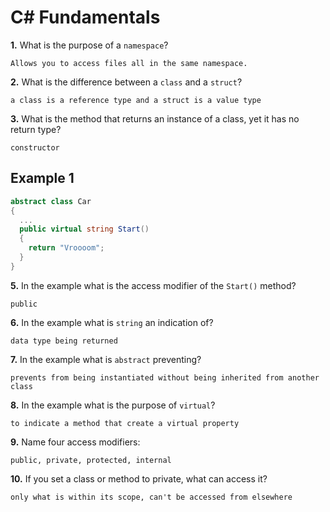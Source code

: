 # C# Fundamentals


**1.** What is the purpose of a `namespace`?
<!-- enter you answer in the space below -->
```
Allows you to access files all in the same namespace.
```
**2.** What is the difference between a `class` and a `struct`?
<!-- enter you answer in the space below -->
```
a class is a reference type and a struct is a value type
```
**3.** What is the method that returns an instance of a class, yet it has no return type?
<!-- enter you answer in the space below -->
```
constructor
```
## Example 1
```c#
abstract class Car
{
  ...
  public virtual string Start()
  {
    return "Vroooom";
  }
}
```
**5.** In the example what is the access modifier of the `Start()` method?
<!-- enter you answer in the space below -->
```
public
```
**6.** In the example what is `string` an indication of?
<!-- enter you answer in the space below -->
```
data type being returned
```
**7.** In the example what is `abstract` preventing?
<!-- enter you answer in the space below -->
```
prevents from being instantiated without being inherited from another class
```
**8.** In the example what is the purpose of `virtual`?
<!-- enter you answer in the space below -->
```
to indicate a method that create a virtual property
```
**9.** Name four access modifiers:
<!-- enter you answer in the space below -->
```
public, private, protected, internal
```
**10.** If you set a class or method to private, what can access it?
<!-- enter you answer in the space below -->
```
only what is within its scope, can't be accessed from elsewhere
```